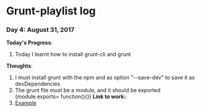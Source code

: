# Grunt-playlist log
### Day 4: August 31, 2017    

**Today's Progress**:   
1. Today I learnt how to install grunt-cli and grunt

**Thoughts**:     
1. I must install grunt with the npm and as option "--save-dev" to save it as devDependencies  
2. The grunt file must be a module, and it should be exported (module.exports= function(){})
**Link to work:**:     
1. [Example](https://link)

